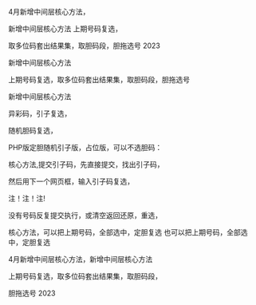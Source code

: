 

4月新增中间层核心方法，

新增中间层核心方法 上期号码复选，

取多位码套出结果集，取胆码段，胆拖选号 2023


新增中间层核心方法

上期号码复选，取多位码套出结果集，取胆码段，胆拖选号

新增中间层核心方法



异彩码，引子复选，

随机胆码复选，

PHP版定胆随机引子版，占位版，可以不选胆码：

核心方法,提交引子码，先直接提交，找出引子码，

然后用下一个网页框，输入引子码复选，


注！注！注!

没有号码反复提交执行，或清空返回还原，重选，


核心方法，可以把上期号码，全部选中，定胆复选
也可以把上期号码，全部选中，定胆复选


4月新增中间层核心方法，新增中间层核心方法

上期号码复选，取多位码套出结果集，取胆码段，

胆拖选号 2023






